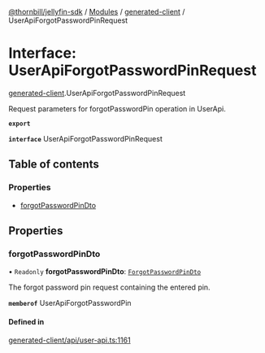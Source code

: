 [@thornbill/jellyfin-sdk](../README.md) / [Modules](../modules.md) / [generated-client](../modules/generated_client.md) / UserApiForgotPasswordPinRequest

# Interface: UserApiForgotPasswordPinRequest

[generated-client](../modules/generated_client.md).UserApiForgotPasswordPinRequest

Request parameters for forgotPasswordPin operation in UserApi.

**`export`**

**`interface`** UserApiForgotPasswordPinRequest

## Table of contents

### Properties

- [forgotPasswordPinDto](generated_client.UserApiForgotPasswordPinRequest.md#forgotpasswordpindto)

## Properties

### forgotPasswordPinDto

• `Readonly` **forgotPasswordPinDto**: [`ForgotPasswordPinDto`](generated_client.ForgotPasswordPinDto.md)

The forgot password pin request containing the entered pin.

**`memberof`** UserApiForgotPasswordPin

#### Defined in

[generated-client/api/user-api.ts:1161](https://github.com/jellyfin/jellyfin-sdk-typescript/blob/7402732/src/generated-client/api/user-api.ts#L1161)
